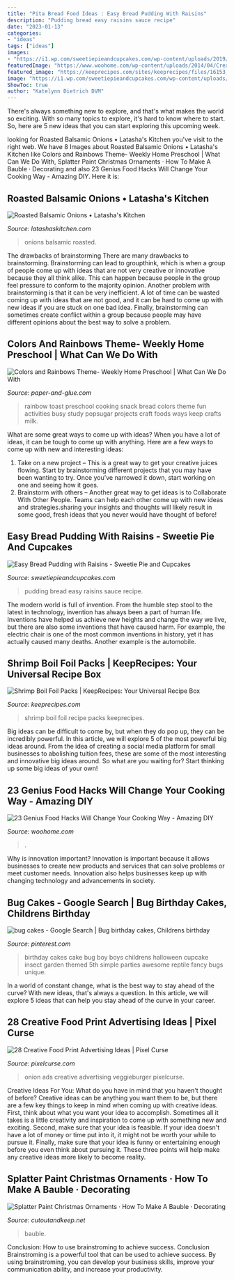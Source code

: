 ```yaml
---
title: "Pita Bread Food Ideas : Easy Bread Pudding With Raisins"
description: "Pudding bread easy raisins sauce recipe"
date: "2023-01-13"
categories:
- "ideas"
tags: ["ideas"]
images:
- "https://i1.wp.com/sweetiepieandcupcakes.com/wp-content/uploads/2019/02/Easy-Bread-Pudding-with-Raisins.jpg?fit=586%2C826&amp;ssl=1"
featuredImage: "https://www.woohome.com/wp-content/uploads/2014/04/Creative-Food-Hacks-6.jpg"
featured_image: "https://keeprecipes.com/sites/keeprecipes/files/16153_1498081171_0.jpg"
image: "https://i1.wp.com/sweetiepieandcupcakes.com/wp-content/uploads/2019/02/Easy-Bread-Pudding-with-Raisins.jpg?fit=586%2C826&amp;ssl=1"
ShowToc: true
author: "Katelynn Dietrich DVM"
---
```



There's always something new to explore, and that's what makes the world so exciting. With so many topics to explore, it's hard to know where to start.  So, here are 5 new ideas that you can start exploring this upcoming week.

	

		
looking for Roasted Balsamic Onions • Latasha&#039;s Kitchen you've visit to the right web. We have 8 Images about Roasted Balsamic Onions • Latasha&#039;s Kitchen like Colors and Rainbows Theme- Weekly Home Preschool | What Can We Do With, Splatter Paint Christmas Ornaments · How To Make A Bauble · Decorating and also 23 Genius Food Hacks Will Change Your Cooking Way - Amazing DIY. Here it is:
		
    
## Roasted Balsamic Onions • Latasha&#039;s Kitchen

<img loading=lazy src="https://latashaskitchen.com/wp-content/uploads/2016/05/shutterstock_153799472_Roasted-Balsamic-Onions_500k.jpg" onerror="this.onerror=null;this.src='https://tse1.mm.bing.net/th?id=OIP.dpDEc8UJKsFvp7q2hDK9mgHaE8&amp;pid=15.1';" alt="Roasted Balsamic Onions • Latasha&#039;s Kitchen">

_Source: latashaskitchen.com_

>onions balsamic roasted. 

	

The drawbacks of brainstorming
There are many drawbacks to brainstorming. Brainstorming can lead to groupthink, which is when a group of people come up with ideas that are not very creative or innovative because they all think alike. This can happen because people in the group feel pressure to conform to the majority opinion. Another problem with brainstorming is that it can be very inefficient. A lot of time can be wasted coming up with ideas that are not good, and it can be hard to come up with new ideas if you are stuck on one bad idea. Finally, brainstorming can sometimes create conflict within a group because people may have different opinions about the best way to solve a problem.

    
## Colors And Rainbows Theme- Weekly Home Preschool | What Can We Do With

<img loading=lazy src="https://4.bp.blogspot.com/-L2StPLD_Nns/VP15eBRFReI/AAAAAAAAFE4/7He4Q-kySa0/s1600/proxy.jpg" onerror="this.onerror=null;this.src='https://tse2.mm.bing.net/th?id=OIP.Q1o462aOPyq0SuBMjSyxvwAAAA&amp;pid=15.1';" alt="Colors and Rainbows Theme- Weekly Home Preschool | What Can We Do With">

_Source: paper-and-glue.com_

>rainbow toast preschool cooking snack bread colors theme fun activities busy study popsugar projects craft foods ways keep crafts milk. 

	

What are some great ways to come up with ideas?
When you have a lot of ideas, it can be tough to come up with anything. Here are a few ways to come up with new and interesting ideas: 
1. Take on a new project – This is a great way to get your creative juices flowing. Start by brainstorming different projects that you may have been wanting to try. Once you’ve narrowed it down, start working on one and seeing how it goes. 
2. Brainstorm with others – Another great way to get ideas is to Collaborate With Other People. Teams can help each other come up with new ideas and strategies.sharing your insights and thoughts will likely result in some good, fresh ideas that you never would have thought of before! 

    
## Easy Bread Pudding With Raisins - Sweetie Pie And Cupcakes

<img loading=lazy src="https://i1.wp.com/sweetiepieandcupcakes.com/wp-content/uploads/2019/02/Easy-Bread-Pudding-with-Raisins.jpg?fit=586%2C826&amp;ssl=1" onerror="this.onerror=null;this.src='https://tse3.mm.bing.net/th?id=OIP.jk4veUOf9Us9aJVfIDp0KgHaKc&amp;pid=15.1';" alt="Easy Bread Pudding with Raisins - Sweetie Pie and Cupcakes">

_Source: sweetiepieandcupcakes.com_

>pudding bread easy raisins sauce recipe. 

	

The modern world is full of invention. From the humble step stool to the latest in technology, invention has always been a part of human life. Inventions have helped us achieve new heights and change the way we live, but there are also some inventions that have caused harm. For example, the electric chair is one of the most common inventions in history, yet it has actually caused many deaths. Another example is the automobile.

    
## Shrimp Boil Foil Packs | KeepRecipes: Your Universal Recipe Box

<img loading=lazy src="https://keeprecipes.com/sites/keeprecipes/files/16153_1498081171_0.jpg" onerror="this.onerror=null;this.src='https://tse1.mm.bing.net/th?id=OIP.Do5wxjNKqkit1w5vfcPRRgHaLH&amp;pid=15.1';" alt="Shrimp Boil Foil Packs | KeepRecipes: Your Universal Recipe Box">

_Source: keeprecipes.com_

>shrimp boil foil recipe packs keeprecipes. 

	

Big ideas can be difficult to come by, but when they do pop up, they can be incredibly powerful. In this article, we will explore 5 of the most powerful big ideas around. From the idea of creating a social media platform for small businesses to abolishing tuition fees, these are some of the most interesting and innovative big ideas around. So what are you waiting for? Start thinking up some big ideas of your own!

    
## 23 Genius Food Hacks Will Change Your Cooking Way - Amazing DIY

<img loading=lazy src="https://www.woohome.com/wp-content/uploads/2014/04/Creative-Food-Hacks-6.jpg" onerror="this.onerror=null;this.src='https://tse3.mm.bing.net/th?id=OIP.aneiIKF6809h0tpR3ex6rAHaJ6&amp;pid=15.1';" alt="23 Genius Food Hacks Will Change Your Cooking Way - Amazing DIY">

_Source: woohome.com_

>. 

	

Why is innovation important?
Innovation is important because it allows businesses to create new products and services that can solve problems or meet customer needs. Innovation also helps businesses keep up with changing technology and advancements in society.

    
## Bug Cakes - Google Search | Bug Birthday Cakes, Childrens Birthday

<img loading=lazy src="https://i.pinimg.com/736x/68/0b/ac/680bacf28d11ad41fae9c42ec1920f56.jpg" onerror="this.onerror=null;this.src='https://tse2.mm.bing.net/th?id=OIP.BHi7tbWP_wpytgZcFoNVEAHaLL&amp;pid=15.1';" alt="bug cakes - Google Search | Bug birthday cakes, Childrens birthday">

_Source: pinterest.com_

>birthday cakes cake bug boy boys childrens halloween cupcake insect garden themed 5th simple parties awesome reptile fancy bugs unique. 

	

In a world of constant change, what is the best way to stay ahead of the curve? With new ideas, that's always a question. In this article, we will explore 5 ideas that can help you stay ahead of the curve in your career.

    
## 28 Creative Food Print Advertising Ideas | Pixel Curse

<img loading=lazy src="https://pixelcurse.com/wp-content/uploads/2011/06/onion_22.jpg" onerror="this.onerror=null;this.src='https://tse1.mm.bing.net/th?id=OIP.n3rWn7usu-_oZYcCSRFZHAAAAA&amp;pid=15.1';" alt="28 Creative Food Print Advertising Ideas | Pixel Curse">

_Source: pixelcurse.com_

>onion ads creative advertising veggieburger pixelcurse. 

	

Creative Ideas For You: What do you have in mind that you haven't thought of before?
Creative ideas can be anything you want them to be, but there are a few key things to keep in mind when coming up with creative ideas. First, think about what you want your idea to accomplish. Sometimes all it takes is a little creativity and inspiration to come up with something new and exciting. Second, make sure that your idea is feasible. If your idea doesn't have a lot of money or time put into it, it might not be worth your while to pursue it. Finally, make sure that your idea is funny or entertaining enough before you even think about pursuing it. These three points will help make any creative ideas more likely to become reality.

    
## Splatter Paint Christmas Ornaments · How To Make A Bauble · Decorating

<img loading=lazy src="https://images.coplusk.net/project_images/34840/image/IMG_0022_1255482582.jpg" onerror="this.onerror=null;this.src='https://tse3.mm.bing.net/th?id=OIP.OBY3MEQ53M9AaX9xjncMVgHaE8&amp;pid=15.1';" alt="Splatter Paint Christmas Ornaments · How To Make A Bauble · Decorating">

_Source: cutoutandkeep.net_

>bauble. 

	

Conclusion: How to use brainstroming to achieve success.
Conclusion
Brainstroming is a powerful tool that can be used to achieve success. By using brainstroming, you can develop your business skills, improve your communication ability, and increase your productivity.

